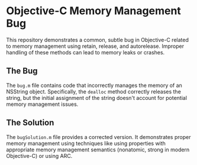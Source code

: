# Objective-C Memory Management Bug
This repository demonstrates a common, subtle bug in Objective-C related to memory management using retain, release, and autorelease.  Improper handling of these methods can lead to memory leaks or crashes.

## The Bug
The `bug.m` file contains code that incorrectly manages the memory of an NSString object.  Specifically, the `dealloc` method correctly releases the string, but the initial assignment of the string doesn't account for potential memory management issues.

## The Solution
The `bugSolution.m` file provides a corrected version.  It demonstrates proper memory management using techniques like using properties with appropriate memory management semantics (nonatomic, strong in modern Objective-C) or using ARC.